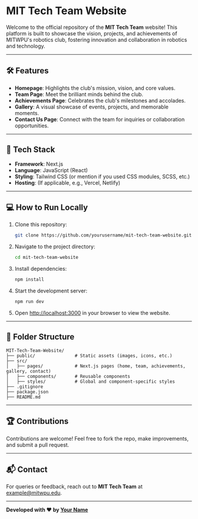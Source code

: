 # MIT Tech Team Website  

Welcome to the official repository of the **MIT Tech Team** website! This platform is built to showcase the vision, projects, and achievements of MITWPU's robotics club, fostering innovation and collaboration in robotics and technology.  

---

## 🛠️ Features  
- **Homepage**: Highlights the club's mission, vision, and core values.  
- **Team Page**: Meet the brilliant minds behind the club.  
- **Achievements Page**: Celebrates the club's milestones and accolades.  
- **Gallery**: A visual showcase of events, projects, and memorable moments.  
- **Contact Us Page**: Connect with the team for inquiries or collaboration opportunities.  

---

## 🚀 Tech Stack  
- **Framework**: Next.js  
- **Language**: JavaScript (React)  
- **Styling**: Tailwind CSS (or mention if you used CSS modules, SCSS, etc.)  
- **Hosting**: (If applicable, e.g., Vercel, Netlify)  

---

## 💻 How to Run Locally  

1. Clone this repository:  
   ```bash  
   git clone https://github.com/yourusername/mit-tech-team-website.git  
   ```  

2. Navigate to the project directory:  
   ```bash  
   cd mit-tech-team-website  
   ```  

3. Install dependencies:  
   ```bash  
   npm install  
   ```  

4. Start the development server:  
   ```bash  
   npm run dev  
   ```  

5. Open [http://localhost:3000](http://localhost:3000) in your browser to view the website.  

---

## 📂 Folder Structure  
```plaintext  
MIT-Tech-Team-Website/  
├── public/               # Static assets (images, icons, etc.)  
├── src/  
│   ├── pages/            # Next.js pages (home, team, achievements, gallery, contact)  
│   ├── components/       # Reusable components  
│   ├── styles/           # Global and component-specific styles  
├── .gitignore  
├── package.json  
├── README.md  
```  

---

## 🏆 Contributions  
Contributions are welcome! Feel free to fork the repo, make improvements, and submit a pull request.  

---

## 📬 Contact  
For queries or feedback, reach out to **MIT Tech Team** at [example@mitwpu.edu](mailto:example@mitwpu.edu).  

---

**Developed with ❤️ by [Your Name](https://github.com/yourusername)**  
